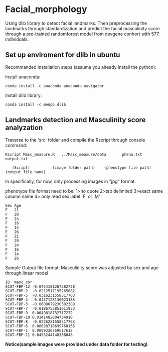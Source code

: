 # Facial_morphology

Using dlib library to detect facial landmarks. Then preprocessing the landmarks through standardization and predict the facial masculinity score through a pre-trained randomforest model from devgene conhort with 577 individuals.

## Set up enviroment for dlib in ubuntu

Recommanded installation steps (assume you already install the python):

Install anaconda:
```
conda install -c anaconda anaconda-navigator
```
Install dlib library:
```
conda install -c menpo dlib
```

## Landmarks detection and Masculinity score analyzation
Traverse to the 'src' folder and compile the Rscript through console command:
```
Rscript Masc_measure.R   ../Masc_measure/data       pheno.txt           output.txt
```
	
	   (Script)          (image folder path)    (phenotype file path)   (output file name)


In specifically, for now, only processing images in "jpg" format.

phenotype file format need to be:   1>no quote 2>tab delimited 3>exact same column name 4> only read sex label 'F' or 'M'
```
Sex	Age
F	21
F	20
F	24
F	16
F	14
F	26
F	21
F	20
F	24
F	16
F	14
F	26

```
Sample Output file format:  Masculinity score was adjusted by sex and age through linear model
```
ID	masc_cor
SCUT-FBP-12	-0.0454181267282728
SCUT-FBP-2	-0.0212517195265082
SCUT-FBP-5	-0.0316231558517763
SCUT-FBP-4	-0.0437128130023185
SCUT-FBP-3	-0.0608679230382388
SCUT-FBP-7	-0.0186755851611953
SCUT-FBP-9	0.0649818732717272
SCUT-FBP-10	0.0141482804734918
SCUT-FBP-8	-0.0226231558517763
SCUT-FBP-6	0.00628718699768155
SCUT-FBP-1	0.0889320769617612
SCUT-FBP-11	0.0455244148388048
```
**Notice(sample images were provided under data folder for testing)**
